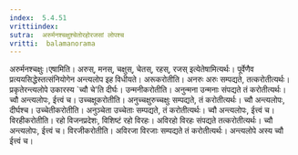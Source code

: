 ```yaml
---
index:  5.4.51
vrittiindex: 
sutra:  अरुर्मनश्चक्षुश्चेतोरहोरजसां लोपश्च
vritti:  balamanorama 
---
```


अरुर्मनश्चक्षुः।एषामिति। अरुस्, मनस्, चक्षुस्, चेतस्, रहस्, रजस् इत्येतेषामित्यर्थः। पूर्वेणैव प्रत्ययसिद्धेस्तत्संनियोगेन अन्त्यलोप इह विधीयते। अरूकरोतीति। अनरुः अरुः सम्पद्यते, तत्करोतीत्यर्थः। प्रकृतेरन्त्यलोपे उकारस्य `च्वौ चे'ति दीर्घः। उन्मनीकरोतीति। अनुन्मना उन्मनाः संपद्यते तं करोतीत्यर्थः। च्वौ अन्त्यलोपः, ईत्त्वं च। उच्चक्षूकरोतीति। अनुच्चक्षुरुच्चक्षुः सम्पद्यते, तं करोतीत्यर्थः। च्वौ अन्त्यलोपः, दीर्घश्च। उच्चेतीकरोतीति। अनुञ्चेता उच्चेताः सम्पद्यते, तं करोतीत्यर्थः। च्वौ अन्त्यलोपः, ईत्त्वं च। विरहीकरोतीति। रहो विजनप्रदेशः, विशिष्टं रहो विरहः। अविरहो विरहः संपद्यते तत्करोतीत्यर्थः। च्वौ अन्त्यलोपः, ईत्त्वं च। विरजीकरोतीति। अविरजा विरजाः सम्पद्यते तं करोतीत्यर्थः। अन्त्यलोपे अस्य च्वौ ईत्त्वं च। 

